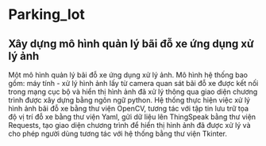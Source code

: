 # Parking_lot
## Xây dựng mô hình quản lý bãi đỗ xe ứng dụng xử lý ảnh

Một mô hình quản lý bãi đỗ xe ứng dụng xử lý ảnh. 
Mô hình hệ thống bao gồm: máy tính - xử lý hình ảnh lấy từ camera quan sát bãi đỗ xe được kết nối trong mạng cục bộ và hiển thị hình ảnh đã xử lý thông qua giao diện chương trình được xây dựng bằng ngôn ngữ python. 
Hệ thống thực hiện việc xử lý hình ảnh bãi đỗ xe bằng thư viện OpenCV, tương tác với tập tin lưu trữ tọa độ vị trí đỗ xe bằng thư viện Yaml, gửi dữ liệu lên ThingSpeak bằng thư viện Requests, tạo giao diện chương trình để hiển thị hình ảnh đã được xử lý và cho phép người dùng tương tác với hệ thống bằng thư viện Tkinter.
